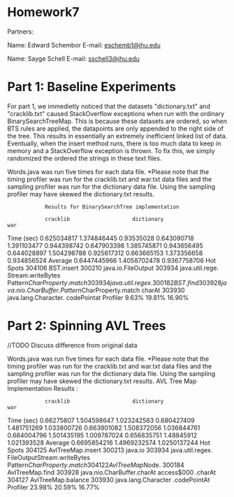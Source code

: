 Homework7
=========

Partners:

Name: Edward Schembor
E-mail: eschemb1@jhu.edu

Name: Sayge Schell
E-mail: sschell3@jhu.edu


Part 1: Baseline Experiments
============================

For part 1, we immedietly noticed that the datasets "dictionary.txt" and
"cracklib.txt" caused StackOverflow exceptions when run with the ordinary
BinarySearchTreeMap. This is because these datasets are ordered, so when
BTS rules are applied, the datapoints are only appended to the right side
of the tree. This results in essentially an extremely inefficient linked 
list of data. Eventually, when the insert method runs, there is too much
data to keep in memory and a StackOverflow exception is thrown. To fix 
this, we simply randomized the ordered the strings in these text files.

Words.java was run five times for each data file. *Please note that the
timing profiler was run for the cracklib.txt and war.txt data files and
the sampling profiler was run for the dictionary data file. Using the
sampling profiler may have skewed the dictionary.txt results.
                
                Results for BinarySearchTree implementation

                cracklib                    dictionary                  war

Time (sec)      0.625034817                 1.374846445                 0.93535028
                0.643090718                 1.391103477                 0.944398742
                0.647903398                 1.385745871                 0.943656495
                0.644028897                 1.504298788                 0.925617312
                0.663665153                 1.373356658                 0.934856524
    Average     0.6447445966                1.4058702478                0.9367758706
Hot Spots       304106 BST.insert           300210 java.io.FileOutput   303934 java.util.rege.
                                            Stream.writeBytes           Pattern$CharProperty.match
                303934 java.util.regex.     300182 BST.find             303928 java.nio.CharBuffer.
                Pattern$CharProperty.match                              charAt
                                                                        303930 java.lang.Character.
                                                                        codePointat
Profiler        9.63%                       19.81%                      16.90%


Part 2: Spinning AVL Trees
==========================

//TODO Discuss difference from original data

Words.java was run five times for each data file. *Please note that the timing profiler
was run for the cracklib.txt and war.txt data files and the sampling profiler was run for
the dictionary data file. Using the sampling profiler may have skewed the dictionary.txt
results.
                AVL Tree Map Implementation Results :

                cracklib                    dictionary                  war

Time (sec)      0.66275807                  1.504598647                 1.023242583
                0.680427409                 1.481751269                 1.033800726
                0.663901082                 1.508372056                 1.036844761
                0.684004796                 1.501435195                 1.009787024
                0.656835751                 1.48845912                  1.021393528
    Average     0.6695854216                1.4969232574                1.0250137244
Hot Spots       304125 AvlTreeMap.insert    300213 java.io              303934 java.util.regex.
                                            FileOutputStream.writeBytes Pattern$CharProperty.match
                304122 AvlTreeMap$Node.     300184 AvlTreeMap.find      303928 java.nio.CharBuffer.charAt
                access$000                                              .charAt
                304127 AvlTreeMap.balance                               303930 java.lang.Character
                                                                        .codePointAt
Profiler        23.98%                      20.59%                      16.77%
